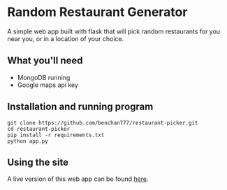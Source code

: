 # Random Restaurant Generator
A simple web app built with flask that will pick random restaurants for you near you, or in a location of your choice.

## What you'll need
- MongoDB running
- Google maps api key

## Installation and running program

    git clone https://github.com/benchan777/restaurant-picker.git
    cd restaurant-picker
    pip install -r requirements.txt
    python app.py

## Using the site
A live version of this web app can be found [here](https://random-restaurant-picker.herokuapp.com/).